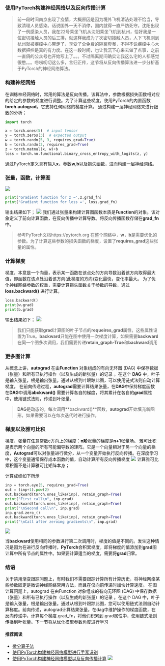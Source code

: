 

### 使用PyTorch构建神经网络以及反向传播计算

> 前一段时间南京出现了疫情，大概原因是因为境外飞机清洁处理不恰当，导致清理人员感染。话说国外一天不消停，国内就得一直严防死守。沈阳出现了一例感染人员，我在22号乘坐飞机从沈阳乘坐飞机到杭州，恰好我是一位密切接触人员的后三排，就这样我成为了次密切接触人员，人下飞机刚到杭州就被疾控中心带走了，享受了全免费的隔离套餐，不得不说疾控中心大数据把控是真的有力度。在这一段时间，也让我沉下心来去做了点事，之前一直鸽的公众号也开始写上了。。。不过隔离期间确实让我这么宅的人都感觉很憋。。。唠唠叨叨这么多，言归正传，这节将从反向传播算法进一步分析基于PyTorch的神经网络算法。

### 构建神经网络

在训练神经网络时，常用的算法是反向传播。该算法中，参数根据损失函数相对应的给定的参数的梯度进行调整。为了计算这些梯度，使用PyTorch的内置函数**torch.autograd**。它支持任何网络的梯度计算。
通过构建一层神经网络来进行细致的分析；
  ```python
import torch

x = torch.ones(5)  # input tensor
y = torch.zeros(3)  # expected output
w = torch.randn(5, 3, requires_grad=True)
b = torch.randn(3, requires_grad=True)
z = torch.matmul(x, w)+b
loss = torch.nn.functional.binary_cross_entropy_with_logits(z, y)
  ```
通过PyTorch定义具有输入**x**，参数**w**,**b**以及损失函数，进而构建一层神经网络。

### 张量，函数，计算图

![](https://cdn.jsdelivr.net/gh/filess/img9@main/2021/08/01/1627828479610-868e5c39-2628-4a07-9f24-906cc49500b3.png)

  ```python
print('Gradient function for z =',z.grad_fn)
print('Gradient function for loss =', loss.grad_fn)
  ```
  输出结果如下；
![](https://cdn.jsdelivr.net/gh/filess/img8@main/2021/08/01/1627829108084-7ac6cc9b-07b7-4002-a574-0e640e1973fb.png)
我们通过张量来构建计算图函数本质是**Function**的对象。该对象定义了前向计算函数，在反向传播中计算导数。将反向传播函数存储在**grad_fn**中。

  >参考PyTorch文档https://pytorch.org
在整个网络中，**w**，**b**是需要优化的参数。为了计算这些参数的损失函数的梯度，设置了**requires_grad**这些张量的属性。

### 计算梯度

梯度，本意是一个向量，表示某一函数在该点处的方向导数沿着该方向取得最大值，即函数在该点处沿着该方向(此梯度的方向)变化最快，变化率最大。
为了优化神经网络参数的权重，需要计算损失函数关于参数的导数，通过**loss.backward()** 进行计算。

  ```python
loss.backward()
print(w.grad)
print(b.grad)
  ```
输出结果如下；
![](https://cdn.jsdelivr.net/gh/filess/img19@main/2021/08/02/1627865480328-d3fccbc7-7710-4691-8a36-f0a2c6822c0c.png)
>我们只能获取**grad**计算图的叶子节点的**requeires_grad**属性，这些属性设置为True。**backward**只能在图中使用一次梯度计算，如果需要**backward**在同一个图多次调用，我们需要传递**retain_graph-True**和**backward**调用

### 更多图计算
从概念上讲，**autograd** 在由**Function** 对象组成的有向无环图 (DAG) 中保存数据（张量）和所有已执行操作（以及生成的新张量）的记录 。在这个 **DAG** 中，叶子是输入张量，根是输出张量。通过从根到叶跟踪此图，可以使用链式法则自动计算梯度。
在前向传递过程，**autograd**需要计算结果张量，在**DAG**中保持梯度函数
在**DAG**中调用**abckward()** 需要计算各自的梯度，将其累计在各自的**grad**属性中，使用链式法则，传递到叶张量。
>**DAG**是动态的，每次调用**backward()**函数，**autograd**开始填充新图形，如果需要可以在每次迭代时进行操作。
 ### 梯度以及雅可比积
 梯度，张量在任意常数c方向上的梯度：**n阶**张量的梯度是**n+1**张量场。
 雅可比积是表示两个向量的所有可能偏导数的矩阵。它是一个向量相对于另一个向量的梯度，**Autograd**可以对张量进行微分，从一个变量开始执行反向传播。在深度学习中，这个变量通常保存成本函数的值，自动计算所有反向传播梯度
![](https://cdn.jsdelivr.net/gh/filess/img13@main/2021/08/02/1627896366645-4bcf63e2-9261-4b26-893c-b5b8d4f74dc4.png)
计算雅可比乘积而不是计算雅可比矩阵本身；

计算成绩如下所示
   ```python
inp = torch.eye(5, requires_grad=True)
out = (inp+1).pow(2)
out.backward(torch.ones_like(inp), retain_graph=True)
print("First call\n", inp.grad)
out.backward(torch.ones_like(inp), retain_graph=True)
print("\nSecond call\n", inp.grad)
inp.grad.zero_()
out.backward(torch.ones_like(inp), retain_graph=True)
print("\nCall after zeroing gradients\n", inp.grad)
 ```

![](https://cdn.jsdelivr.net/gh/filess/img11@main/2021/08/02/1627896942310-cb104b62-af3d-40b0-a13d-0b1a058dbdb8.png)

当**backward**使用相同的参数进行第二次调用时，梯度的值是不同的。发生这种情况是因为在进行反向传播时，**PyTorch**会积累梯度，即将梯度的值添加到**grad**图计算中所有节点的属性中。如果要计算适当的梯度，需要将**grad**归零。

### 结语

关于禁用渐变跟踪问题上，有时我们不需要跟踪计算所有计算历史，将神经网络某些参数固定是微调神经网络常用方法，而且在仅向前传递时加快计算速度。
在图计算问题上，autograd 在由Function 对象组成的有向无环图 (DAG) 中保存数据（张量）和所有已执行操作（以及生成的新张量）的记录 。在这个 DAG 中，叶子是输入张量，根是输出张量。通过从根到叶跟踪此图，您可以使用链式法则自动计算梯度。前向传递，autograd计算结果张量，在dag中维护操作的梯度函数，在反向传递中，计算每个梯度.grad_fn，将他们积累到.grad属性中，使用链式法则传播到叶张量。下一节将从优化模型参数角度进行学习
#### 推荐阅读

- [微分算子法](https://mp.weixin.qq.com/s/yz3x4JtgnC0lSSOLrBp5lA)
- [使用PyTorch构建神经网络模型进行手写识别](https://mp.weixin.qq.com/s/TPPYYOxRWuQMLEH9Mkeo-g)
- [使用PyTorch构建神经网络模型以及反向传播计算](https://mp.weixin.qq.com/s/aOGm3rQuA6ASBPPt8IiivA)
![](https://cdn.jsdelivr.net/gh/filess/img1@main/2021/07/31/1627739160091-8a709507-cda2-476a-9b44-8a35ff0212e4.jpg)

